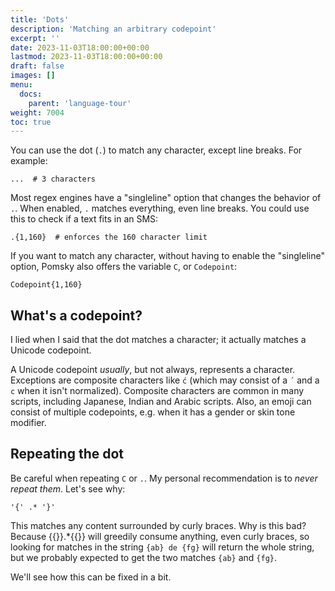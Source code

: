 ```yaml
---
title: 'Dots'
description: 'Matching an arbitrary codepoint'
excerpt: ''
date: 2023-11-03T18:00:00+00:00
lastmod: 2023-11-03T18:00:00+00:00
draft: false
images: []
menu:
  docs:
    parent: 'language-tour'
weight: 7004
toc: true
---
```


You can use the dot (`.`) to match any character, except line breaks. For example:

```pomsky
...  # 3 characters
```

Most regex engines have a "singleline" option that changes the behavior of `.`. When enabled,
`.` matches everything, even line breaks. You could use this to check if a text fits in an SMS:

```pomsky
.{1,160}  # enforces the 160 character limit
```

If you want to match any character, without having to enable the "singleline" option, Pomsky also
offers the variable `C`, or `Codepoint`:

```pomsky
Codepoint{1,160}
```

## What's a codepoint?

I lied when I said that the dot matches a character; it actually matches a Unicode codepoint.

A Unicode codepoint _usually_, but not always, represents a character. Exceptions are
composite characters like `ć` (which may consist of a `´` and a `c` when it isn't normalized).
Composite characters are common in many scripts, including Japanese, Indian and Arabic scripts.
Also, an emoji can consist of multiple codepoints, e.g. when it has a gender or skin tone modifier.

<!--
Note that .NET does not properly support Unicode, and matches _UTF-16 code units_ instead of
codepoints. This means that when encountering a codepoint outside of the BMP, .NET matches each
UTF-16 surrogate individually, so one `.` or `C` may match only half a codepoint in .NET.
-->

## Repeating the dot

Be careful when repeating `C` or `.`. My personal recommendation is to _never repeat them_. Let's
see why:

```pomsky
'{' .* '}'
```

<!-- prettier-ignore -->
This matches any content surrounded by curly braces. Why is this bad? Because {{<po>}}.*{{</po>}}
will greedily consume anything, even curly braces, so looking for matches in the string
`{ab} de {fg}` will return the whole string, but we probably expected to get the two matches `{ab}`
and `{fg}`.

We'll see how this can be fixed in a bit.
